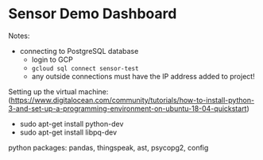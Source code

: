 # Sensor Demo Dashboard



Notes:
- connecting to PostgreSQL database
  - login to GCP
  - `gcloud sql connect sensor-test`
  - any outside connections must have the IP address added to project!


Setting up the virtual machine:
(https://www.digitalocean.com/community/tutorials/how-to-install-python-3-and-set-up-a-programming-environment-on-ubuntu-18-04-quickstart)

+ sudo apt-get install python-dev
+ sudo apt-get install libpq-dev


python packages: pandas, thingspeak, ast, psycopg2, config
